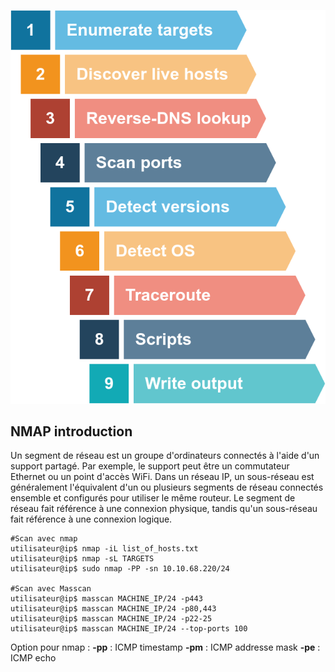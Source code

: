 ![nmap](/assets/nmap.png)


## NMAP introduction ##

Un segment de réseau est un groupe d'ordinateurs connectés à l'aide d'un support partagé. Par exemple, le support peut être un commutateur Ethernet ou un point d'accès WiFi. Dans un réseau IP, un sous-réseau est généralement l'équivalent d'un ou plusieurs segments de réseau connectés ensemble et configurés pour utiliser le même routeur. Le segment de réseau fait référence à une connexion physique, tandis qu'un sous-réseau fait référence à une connexion logique.

```shell
#Scan avec nmap
utilisateur@ip$ nmap -iL list_of_hosts.txt
utilisateur@ip$ nmap -sL TARGETS
utilisateur@ip$ sudo nmap -PP -sn 10.10.68.220/24

#Scan avec Masscan
utilisateur@ip$ masscan MACHINE_IP/24 -p443
utilisateur@ip$ masscan MACHINE_IP/24 -p80,443
utilisateur@ip$ masscan MACHINE_IP/24 -p22-25
utilisateur@ip$ masscan MACHINE_IP/24 ‐‐top-ports 100
```

Option pour nmap :
**-pp** : ICMP timestamp
**-pm** : ICMP addresse mask
**-pe** : ICMP echo



